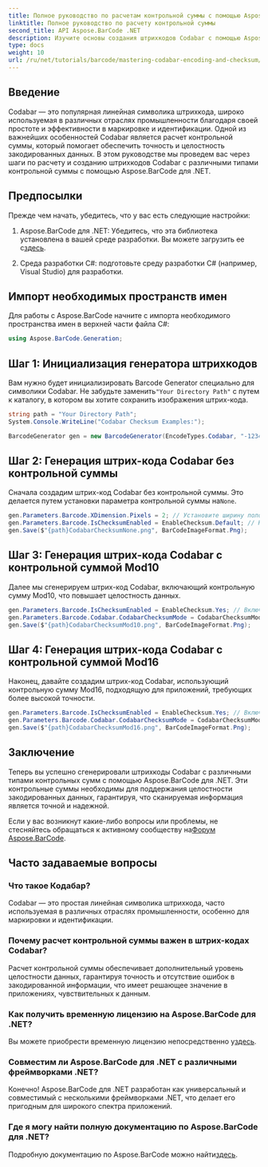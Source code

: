 ```yaml
---
title: Полное руководство по расчетам контрольной суммы с помощью Aspose.BarCode
linktitle: Полное руководство по расчету контрольной суммы
second_title: API Aspose.BarCode .NET
description: Изучите основы создания штрихкодов Codabar с помощью Aspose.BarCode для .NET. Это пошаговое руководство описывает, как создавать штрихкоды с контрольными суммами и без них, повышая целостность и точность данных.
type: docs
weight: 10
url: /ru/net/tutorials/barcode/mastering-codabar-encoding-and-checksum/guide-to-checksum-calculation/
---
```

## Введение

Codabar — это популярная линейная символика штрихкода, широко используемая в различных отраслях промышленности благодаря своей простоте и эффективности в маркировке и идентификации. Одной из важнейших особенностей Codabar является расчет контрольной суммы, который помогает обеспечить точность и целостность закодированных данных. В этом руководстве мы проведем вас через шаги по расчету и созданию штрихкодов Codabar с различными типами контрольной суммы с помощью Aspose.BarCode для .NET.

## Предпосылки

Прежде чем начать, убедитесь, что у вас есть следующие настройки:

1.  Aspose.BarCode для .NET: Убедитесь, что эта библиотека установлена в вашей среде разработки. Вы можете загрузить ее с[здесь](https://releases.aspose.com/barcode/net/).
   
2. Среда разработки C#: подготовьте среду разработки C# (например, Visual Studio) для разработки.


## Импорт необходимых пространств имен

Для работы с Aspose.BarCode начните с импорта необходимого пространства имен в верхней части файла C#:

```csharp
using Aspose.BarCode.Generation;
```

## Шаг 1: Инициализация генератора штрихкодов

 Вам нужно будет инициализировать Barcode Generator специально для символики Codabar. Не забудьте заменить`"Your Directory Path"` с путем к каталогу, в котором вы хотите сохранить изображения штрих-кода.

```csharp
string path = "Your Directory Path";
System.Console.WriteLine("Codabar Checksum Examples:");

BarcodeGenerator gen = new BarcodeGenerator(EncodeTypes.Codabar, "-12345-");
```

## Шаг 2: Генерация штрих-кода Codabar без контрольной суммы

 Сначала создадим штрих-код Codabar без контрольной суммы. Это делается путем установки параметра контрольной суммы на`None`.

```csharp
gen.Parameters.Barcode.XDimension.Pixels = 2; // Установите ширину полос
gen.Parameters.Barcode.IsChecksumEnabled = EnableChecksum.Default; // Нет контрольной суммы
gen.Save($"{path}CodabarChecksumNone.png", BarCodeImageFormat.Png);
```

## Шаг 3: Генерация штрих-кода Codabar с контрольной суммой Mod10

Далее мы сгенерируем штрих-код Codabar, включающий контрольную сумму Mod10, что повышает целостность данных.

```csharp
gen.Parameters.Barcode.IsChecksumEnabled = EnableChecksum.Yes; // Включить контрольную сумму
gen.Parameters.Barcode.Codabar.CodabarChecksumMode = CodabarChecksumMode.Mod10; // Установить Mod10
gen.Save($"{path}CodabarChecksumMod10.png", BarCodeImageFormat.Png);
```

## Шаг 4: Генерация штрих-кода Codabar с контрольной суммой Mod16

Наконец, давайте создадим штрих-код Codabar, использующий контрольную сумму Mod16, подходящую для приложений, требующих более высокой точности.

```csharp
gen.Parameters.Barcode.IsChecksumEnabled = EnableChecksum.Yes; // Включить контрольную сумму
gen.Parameters.Barcode.Codabar.CodabarChecksumMode = CodabarChecksumMode.Mod16; // Установить Mod16
gen.Save($"{path}CodabarChecksumMod16.png", BarCodeImageFormat.Png);
```

## Заключение

Теперь вы успешно сгенерировали штрихкоды Codabar с различными типами контрольных сумм с помощью Aspose.BarCode для .NET. Эти контрольные суммы необходимы для поддержания целостности закодированных данных, гарантируя, что сканируемая информация является точной и надежной.

Если у вас возникнут какие-либо вопросы или проблемы, не стесняйтесь обращаться к активному сообществу на[Форум Aspose.BarCode](https://forum.aspose.com/c/barcode/13).

## Часто задаваемые вопросы

### Что такое Кодабар?

Codabar — это простая линейная символика штрихкода, часто используемая в различных отраслях промышленности, особенно для маркировки и идентификации.

### Почему расчет контрольной суммы важен в штрих-кодах Codabar?

Расчет контрольной суммы обеспечивает дополнительный уровень целостности данных, гарантируя точность и отсутствие ошибок в закодированной информации, что имеет решающее значение в приложениях, чувствительных к данным.

### Как получить временную лицензию на Aspose.BarCode для .NET?

 Вы можете приобрести временную лицензию непосредственно у[здесь](https://purchase.conholdate.com/temporary-license/).

### Совместим ли Aspose.BarCode для .NET с различными фреймворками .NET?

Конечно! Aspose.BarCode для .NET разработан как универсальный и совместимый с несколькими фреймворками .NET, что делает его пригодным для широкого спектра приложений.

### Где я могу найти полную документацию по Aspose.BarCode для .NET?

Подробную документацию по Aspose.BarCode можно найти[здесь](https://reference.aspose.com/barcode/net/).